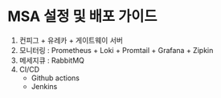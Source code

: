 # MSA 설정 및 배포 가이드

1. 컨피그 + 유레카 + 게이트웨이 서버
2. 모니터링 : Prometheus + Loki + Promtail + Grafana + Zipkin
3. 메세지큐 : RabbitMQ
4. CI/CD 
   - Github actions
   - Jenkins